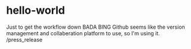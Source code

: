 # hello-world
Just to get the workflow down
BADA BING
Github seems like the version management and collaberation
platform to use, so I'm using it.  /press_release

